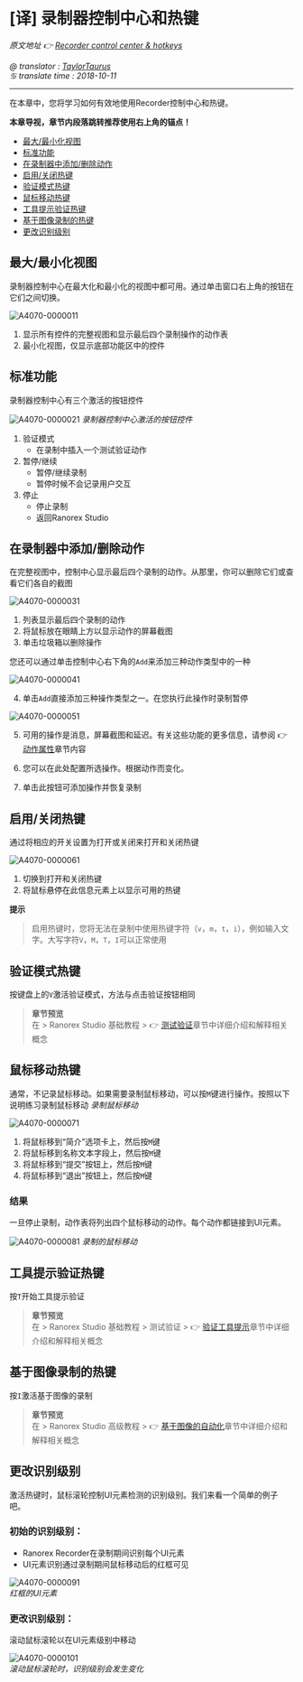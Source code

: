 # [译] 录制器控制中心和热键

*原文地址 👉 [Recorder control center & hotkeys][0]*

*@ translator : [TaylorTaurus](https://github.com/taylortaurus)*    
*♋ translate time : 2018-10-11*    

---

在本章中，您将学习如何有效地使用Recorder控制中心和热键。

**本章导视，章节内段落跳转推荐使用右上角的锚点！**

- [最大/最小化视图](#最大最小化视图)
- [标准功能](#标准功能)
- [在录制器中添加/删除动作](#在录制器中添加删除动作)
- [启用/关闭热键](#启用关闭热键)
- [验证模式热键](#验证模式热键)
- [鼠标移动热键](#鼠标移动热键)
- [工具提示验证热键](#工具提示验证热键)
- [基于图像录制的热键](#基于图像录制的热键)
- [更改识别级别](#更改识别级别)

## 最大/最小化视图

录制器控制中心在最大化和最小化的视图中都可用。通过单击窗口右上角的按钮在它们之间切换。

![A4070-0000011](https://gitee.com/taylortaurus/RX_UserGuide_GitBook_Picbed/raw/master/RanorexRecorder/A4070-0000011.png)  

1. 显示所有控件的完整视图和显示最后四个录制操作的动作表
2. 最小化视图，仅显示底部功能区中的控件

## 标准功能

录制器控制中心有三个激活的按钮控件

![A4070-0000021](https://gitee.com/taylortaurus/RX_UserGuide_GitBook_Picbed/raw/master/RanorexRecorder/A4070-0000021.png) 
*录制器控制中心激活的按钮控件*  

1. 验证模式
    - 在录制中插入一个测试验证动作
2. 暂停/继续
    - 暂停/继续录制
    - 暂停时候不会记录用户交互
3. 停止
    - 停止录制
    - 返回Ranorex Studio   

## 在录制器中添加/删除动作

在完整视图中，控制中心显示最后四个录制的动作。从那里，你可以删除它们或查看它们各自的截图

![A4070-0000031](https://gitee.com/taylortaurus/RX_UserGuide_GitBook_Picbed/raw/master/RanorexRecorder/A4070-0000031.png)  

1. 列表显示最后四个录制的动作
2. 将鼠标放在眼睛上方以显示动作的屏幕截图
3. 单击垃圾箱以删除操作

您还可以通过单击控制中心右下角的`Add`来添加三种动作类型中的一种

![A4070-0000041](https://gitee.com/taylortaurus/RX_UserGuide_GitBook_Picbed/raw/master/RanorexRecorder/A4070-0000041.png)  

4. 单击`Add`直接添加三种操作类型之一。在您执行此操作时录制暂停

![A4070-0000051](https://gitee.com/taylortaurus/RX_UserGuide_GitBook_Picbed/raw/master/RanorexRecorder/A4070-0000051.png)  

5. 可用的操作是消息，屏幕截图和延迟。有关这些功能的更多信息，请参阅 👉 [动作属性][1]章节内容

6. 您可以在此处配置所选操作。根据动作而变化。

7. 单击此按钮可添加操作并恢复录制


## 启用/关闭热键

通过将相应的开关设置为打开或关闭来打开和关闭热键

![A4070-0000061](https://gitee.com/taylortaurus/RX_UserGuide_GitBook_Picbed/raw/master/RanorexRecorder/A4070-0000061.png)  

1. 切换到打开和关闭热键
2. 将鼠标悬停在此信息元素上以显示可用的热键

**提示**  
> 启用热键时，您将无法在录制中使用热键字符（`v`，`m`，`t`，`i`），例如输入文字。大写字符`V`，`M`，`T`，`I`可以正常使用


## 验证模式热键

按键盘上的`V`激活验证模式，方法与点击验证按钮相同

> **章节预览**  
> 在 \> Ranorex Studio 基础教程 \> 👉 [测试验证][2]章节中详细介绍和解释相关概念

## 鼠标移动热键

通常，不记录鼠标移动。如果需要录制鼠标移动，可以按`M`键进行操作。按照以下说明练习录制鼠标移动
*录制鼠标移动*  

![A4070-0000071](https://gitee.com/taylortaurus/RX_UserGuide_GitBook_Picbed/raw/master/RanorexRecorder/A4070-0000071.png)

1. 将鼠标移到“简介”选项卡上，然后按`M`键
2. 将鼠标移到名称文本字段上，然后按`M`键
3. 将鼠标移到“提交”按钮上，然后按`M`键
4. 将鼠标移到“退出”按钮上，然后按`M`键

### 结果

一旦停止录制，动作表将列出四个鼠标移动的动作。每个动作都链接到UI元素。

![A4070-0000081](https://gitee.com/taylortaurus/RX_UserGuide_GitBook_Picbed/raw/master/RanorexRecorder/A4070-0000081.png)
*录制的鼠标移动*  


## 工具提示验证热键

按`T`开始工具提示验证

> **章节预览**  
> 在 \> Ranorex Studio 基础教程 \> 测试验证 \> 👉 [验证工具提示][3]章节中详细介绍和解释相关概念


## 基于图像录制的热键

按`I`激活基于图像的录制

> **章节预览**  
> 在 \> Ranorex Studio 高级教程 \> 👉 [基于图像的自动化][4]章节中详细介绍和解释相关概念


## 更改识别级别

激活热键时，鼠标滚轮控制UI元素检测的识别级别。我们来看一个简单的例子吧。

### 初始的识别级别：

- Ranorex Recorder在录制期间识别每个UI元素
- UI元素识别通过录制期间鼠标移动后的红框可见

![A4070-0000091](https://gitee.com/taylortaurus/RX_UserGuide_GitBook_Picbed/raw/master/RanorexRecorder/A4070-0000091.png)  
*红框的UI元素*  

### 更改识别级别：

滚动鼠标滚轮以在UI元素级别中移动

![A4070-0000101](https://gitee.com/taylortaurus/RX_UserGuide_GitBook_Picbed/raw/master/RanorexRecorder/A4070-0000101.png)  
*滚动鼠标滚轮时，识别级别会发生变化*


[0]: https://www.ranorex.com/help/latest/ranorex-studio-fundamentals/ranorex-recorder/recorder-hotkeys/
[1]: ..//..//ranorex-studio-fundamentals/actions/[译]动作属性.html
[2]: ..//..//ranorex-studio-fundamentals/test-validation/index.html
[3]: ..//..//ranorex-studio-fundamentals/test-validation/[译]验证工具提示.html
[4]: ..//..//..//ranorex-studio-advanced/image-based-automation/index.html



